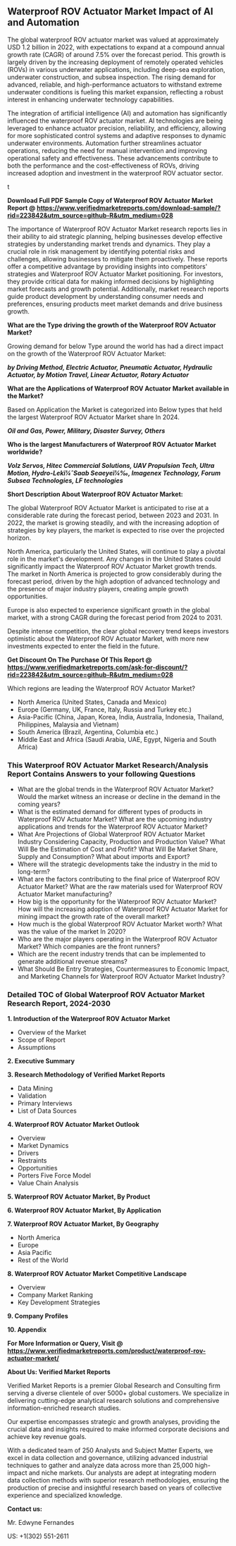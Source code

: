 <h2>Waterproof ROV Actuator Market Impact of AI and Automation</h2><p>The global waterproof ROV actuator market was valued at approximately USD 1.2 billion in 2022, with expectations to expand at a compound annual growth rate (CAGR) of around 7.5% over the forecast period. This growth is largely driven by the increasing deployment of remotely operated vehicles (ROVs) in various underwater applications, including deep-sea exploration, underwater construction, and subsea inspection. The rising demand for advanced, reliable, and high-performance actuators to withstand extreme underwater conditions is fueling this market expansion, reflecting a robust interest in enhancing underwater technology capabilities.</p><p>The integration of artificial intelligence (AI) and automation has significantly influenced the waterproof ROV actuator market. AI technologies are being leveraged to enhance actuator precision, reliability, and efficiency, allowing for more sophisticated control systems and adaptive responses to dynamic underwater environments. Automation further streamlines actuator operations, reducing the need for manual intervention and improving operational safety and effectiveness. These advancements contribute to both the performance and the cost-effectiveness of ROVs, driving increased adoption and investment in the waterproof ROV actuator sector.</p>t</p><p id="" class=""><strong>Download Full PDF Sample Copy of Waterproof ROV Actuator Market Report @ <a href="https://www.verifiedmarketreports.com/download-sample/?rid=223842&utm_source=github-R&utm_medium=028" target="_blank">https://www.verifiedmarketreports.com/download-sample/?rid=223842&utm_source=github-R&utm_medium=028</a></strong></p><p>The importance of&nbsp;Waterproof ROV Actuator Market research reports lies in their ability to aid strategic planning, helping businesses develop effective strategies by understanding market trends and dynamics. They play a crucial role in risk management by identifying potential risks and challenges, allowing businesses to mitigate them proactively. These reports offer a competitive advantage by providing insights into competitors' strategies and Waterproof ROV Actuator Market positioning. For investors, they provide critical data for making informed decisions by highlighting market forecasts and growth potential. Additionally, market research reports guide product development by understanding consumer needs and preferences, ensuring products meet market demands and drive business growth.</p><p><strong>What are the&nbsp;Type driving the growth of the Waterproof ROV Actuator Market?</strong></p><p id="" class="">Growing demand for below Type around the world has had a direct impact on the growth of the Waterproof ROV Actuator Market:</p><em><strong>by Driving Method, Electric Actuator, Pneumatic Actuator, Hydraulic Actuator, by Motion Travel, Linear Actuator, Rotary Actuator</strong></em></p><strong>What are the&nbsp;Applications&nbsp;of Waterproof ROV Actuator Market available in the Market?</strong></p><p id="" class="">Based on Application the Market is categorized into Below types that held the largest Waterproof ROV Actuator Market share In 2024.</p><em><strong>Oil and Gas, Power, Military, Disaster Survey, Others</strong></em></p><strong>Who is the largest Manufacturers of Waterproof ROV Actuator Market worldwide?</strong></p><p><em><strong>Volz Servos, Hitec Commercial Solutions, UAV Propulsion Tech, Ultra Motion, Hydro-Lekï¼ˆSaab Seaeyeï¼‰, Imagenex Technology, Forum Subsea Technologies, LF technologies</strong></em></p><p id="" class=""><strong>Short Description About Waterproof ROV Actuator Market:</strong></p><p>The global Waterproof ROV Actuator Market is anticipated to rise at a considerable rate during the forecast period, between 2023 and 2031. In 2022, the market is growing steadily, and with the increasing adoption of strategies by key players, the market is expected to rise over the projected horizon.</p><p>North America, particularly the United States, will continue to play a pivotal role in the market's development. Any changes in the United States could significantly impact the Waterproof ROV Actuator Market growth trends. The market in North America is projected to grow considerably during the forecast period, driven by the high adoption of advanced technology and the presence of major industry players, creating ample growth opportunities.</p><p>Europe is also expected to experience significant growth in the global market, with a strong CAGR during the forecast period from 2024 to 2031.</p><p>Despite intense competition, the clear global recovery trend keeps investors optimistic about the Waterproof ROV Actuator Market, with more new investments expected to enter the field in the future.</p><p id="" class=""><strong>Get Discount On The Purchase Of This Report @ <a href="https://www.verifiedmarketreports.com/ask-for-discount/?rid=223842&utm_source=github-R&utm_medium=028" target="_blank">https://www.verifiedmarketreports.com/ask-for-discount/?rid=223842&utm_source=github-R&utm_medium=028</a></strong></p>Which regions are leading the Waterproof ROV Actuator Market?</p><ul><li>North America (United States, Canada and Mexico)</li><li>Europe (Germany, UK, France, Italy, Russia and Turkey etc.)</li><li>Asia-Pacific (China, Japan, Korea, India, Australia, Indonesia, Thailand, Philippines, Malaysia and Vietnam)</li><li>South America (Brazil, Argentina, Columbia etc.)</li><li>Middle East and Africa (Saudi Arabia, UAE, Egypt, Nigeria and South Africa)</li></ul><h3 id="" class="">This Waterproof ROV Actuator Market Research/Analysis Report Contains Answers to your following Questions</h3><ul><li>What are the global trends in the Waterproof ROV Actuator Market? Would the market witness an increase or decline in the demand in the coming years?</li><li>What is the estimated demand for different types of products in Waterproof ROV Actuator Market? What are the upcoming industry applications and trends for the Waterproof ROV Actuator Market?</li><li>What Are Projections of Global Waterproof ROV Actuator Market Industry Considering Capacity, Production and Production Value? What Will Be the Estimation of Cost and Profit? What Will Be Market Share, Supply and Consumption? What about imports and Export?</li><li>Where will the strategic developments take the industry in the mid to long-term?</li><li>What are the factors contributing to the final price of Waterproof ROV Actuator Market? What are the raw materials used for Waterproof ROV Actuator Market manufacturing?</li><li>How big is the opportunity for the Waterproof ROV Actuator Market? How will the increasing adoption of Waterproof ROV Actuator Market for mining impact the growth rate of the overall market?</li><li>How much is the global Waterproof ROV Actuator Market worth? What was the value of the market In 2020?</li><li>Who are the major players operating in the Waterproof ROV Actuator Market? Which companies are the front runners?</li><li>Which are the recent industry trends that can be implemented to generate additional revenue streams?</li><li>What Should Be Entry Strategies, Countermeasures to Economic Impact, and Marketing Channels for Waterproof ROV Actuator Market Industry?</li></ul><h3 id="" class="">Detailed TOC of Global Waterproof ROV Actuator Market Research Report, 2024-2030</h3><p id="" class=""><strong>1. Introduction of the Waterproof ROV Actuator Market</strong></p><ul><li>Overview of the Market</li><li>Scope of Report</li><li>Assumptions</li></ul><p id="" class=""><strong>2. Executive Summary</strong></p><p id="" class=""><strong>3. Research Methodology of Verified Market Reports</strong></p><ul><li>Data Mining</li><li>Validation</li><li>Primary Interviews</li><li>List of Data Sources</li></ul><p id="" class=""><strong>4. Waterproof ROV Actuator Market Outlook</strong></p><ul><li>Overview</li><li>Market Dynamics</li><li>Drivers</li><li>Restraints</li><li>Opportunities</li><li>Porters Five Force Model</li><li>Value Chain Analysis</li></ul><p id="" class=""><strong>5. Waterproof ROV Actuator Market, By Product</strong></p><p id="" class=""><strong>6. Waterproof ROV Actuator Market, By Application</strong></p><p id="" class=""><strong>7. Waterproof ROV Actuator Market, By Geography</strong></p><ul><li>North America</li><li>Europe</li><li>Asia Pacific</li><li>Rest of the World</li></ul><p id="" class=""><strong>8. Waterproof ROV Actuator Market Competitive Landscape</strong></p><ul><li>Overview</li><li>Company Market Ranking</li><li>Key Development Strategies</li></ul><p id="" class=""><strong>9. Company Profiles</strong></p><p id="" class=""><strong>10. Appendix</strong></p><p id="" class=""><strong>For More Information or Query, Visit @ <a href="https://www.verifiedmarketreports.com/product/waterproof-rov-actuator-market/" target="_blank">https://www.verifiedmarketreports.com/product/waterproof-rov-actuator-market/</a></strong></p><p id="" class=""><strong>About Us: Verified Market Reports</strong></p><p id="" class="">Verified Market Reports is a premier Global Research and Consulting firm serving a diverse clientele of over 5000+ global customers. We specialize in delivering cutting-edge analytical research solutions and comprehensive information-enriched research studies.</p><p id="" class="">Our expertise encompasses strategic and growth analyses, providing the crucial data and insights required to make informed corporate decisions and achieve key revenue goals.</p><p id="" class="">With a dedicated team of 250 Analysts and Subject Matter Experts, we excel in data collection and governance, utilizing advanced industrial techniques to gather and analyze data across more than 25,000 high-impact and niche markets. Our analysts are adept at integrating modern data collection methods with superior research methodologies, ensuring the production of precise and insightful research based on years of collective experience and specialized knowledge.</p><p id="" class=""><strong>Contact us:</strong></p><p id="" class="">Mr. Edwyne Fernandes</p><p id="" class="">US: +1(302) 551-2611</p>